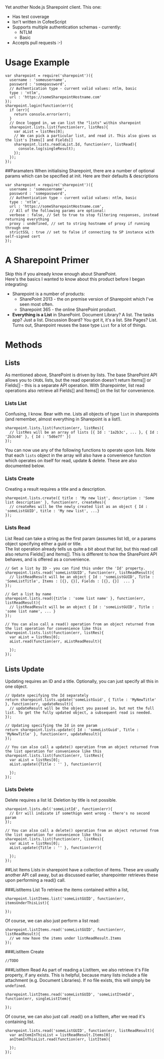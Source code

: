 Yet another Node.js Sharepoint client. This one:

* Has test coverage
* Isn't written in CofeeScript
* Supports multiple authentication schemas - currently:
  * NTLM
  * Basic
* Accepts pull requests :-)

# Usage Example
    
    var sharepoint = require('sharepoint')({
      username : 'someusername',
      password : 'somepassword',
      // Authentication type - current valid values: ntlm, basic
      type : 'ntlm',
      url : 'https://someSharepointHostname.com'
    });
    sharepoint.login(function(err){
      if (err){
        return console.error(err);
      }
      // Once logged in, we can list the "lists" within sharepoint
      sharepoint.lists.list(function(err, listRes){
        var aList = listRes[0];
        // We can pick a particular list, and read it. This also gives us the list's Items[] and Fields[]
        sharepoint.lists.read(aList.Id, function(err, listRead){
          console.log(singleResult);
        });
      });
    });
    
##Paramaters
When initialising Sharepoint, there are a number of optional params which can be specified at init. Here are their defaults & descriptions
    
    var sharepoint = require('sharepoint')({
      username : 'someusername',
      password : 'somepassword',
      // Authentication type - current valid values: ntlm, basic
      type : 'ntlm',
      url : 'https://someSharepointHostname.com',
      // All of the following params are optional:
      verbose : false, // Set to true to stop filtering responses, instead returning everything
      proxy : undefined, // set to string hostname of proxy if running through one
      strictSSL : true // set to false if connecting to SP instance with self-signed cert
    });
    
# A Sharepoint Primer
Skip this if you already know enough about SharePoint.  
Here's the basics I wanted to know about this product before I began integrating:


* Sharepoint is a number of products:
  * SharePoint 2013 - the on premise version of Sharepoint which I've seen most often. 
  * Sharepoint 365 - the online SharePoint product. 
* **Everything is a List** in SharePoint. Document Library? A list. The tasks app? Just a list. Discussion Board? You got it, it's a list. Site Pages? List. Turns out, Sharepoint reuses the base type `List` for a lot of things. 

    
    
# Methods

## Lists
As mentioned above, SharePoint is driven by lists. The base SharePoint API allows you to `CRUDL` lists, but the read operation doesn't return Items[] or Fields[] - this is a separate API operation. 
With Sharepointer, list read operations also retrieve all Fields[] and Items[] on the list for convenience.  

### Lists List
Confusing, I know. Bear with me. Lists all objects of type `list` in sharepoints (and remember, almost everything in Sharepoint is a list!).
    
    sharepoint.lists.list(function(err, listRes){
      // listRes will be an array of lists [{ Id : '1a2b3c', ... }, { Id : '2b3c4d' }, { Id : '5d6e7f' }]
    });
    
You can now use any of the following functions to operate upon lists. Note that each `lists` object in the array will also have a convenience function which operates on itself for read, update & delete. These are also documented below. 

### Lists Create
Creating a result requires a title and a description. 

    sharepoint.lists.create({ title : 'My new list', description : 'Some list description' }, function(err, createRes){
      // createRes will be the newly created list as an object { Id : 'someListGUID', title : 'My new list', ...}
    });
    
    
### Lists Read
List Read can take a string as the first param (assumes list Id), or a params object specifying either a guid or title.  
The list operation already tells us quite a bit about that list, but this read call also returns Fields[] and Items[]. This is different to how the SharePoint API behaves, and is offered as a convenience. 
    
    // Get a list by ID - you can find this under the 'Id' property.
    sharepoint.lists.read('someListGUID', function(err, listReadResult){
      // listReadResult will be an object { Id : 'someListGUID', Title : 'SomeListTitle', Items : [{}, {}], Fields : [{}, {}]  ... }
    });
    
    // Get a list by name
    sharepoint.lists.read({title : 'some list name' }, function(err, listReadResult){
      // listReadResult will be an object { Id : 'someListGUID', Title : 'some list name', ... }
    });
    
    // You can also call a read() operation from an object returned from the list operation for convenience like this
    sharepoint.lists.list(function(err, listRes){
      var aList = listRes[0];
      aList.read(function(err, aListReadResult){
        
      });
    });
    
## Lists Update
Updating requires an ID and a title. Optionally, you can just specify all this in one object. 
    
    // Update specifying the Id separately 
    return sharepoint.lists.update('someListGuid', { Title : 'MyNewTitle' }, function(err, updateResult){
      // updateResult will be the object you passed in, but not the full list. To get the fully updated object, a subsequent read is needed. 
    });
    
    // Updating specifying the Id in one param
    return sharepoint.lists.update({ Id : 'someListGuid', Title : 'MyNewTitle' }, function(err, updateResult){
    });
    
    // You can also call a update() operation from an object returned from the list operation for convenience like this
    sharepoint.lists.list(function(err, listRes){
      var aList = listRes[0];
      aList.update({Title : '' }, function(err){
        
      });
    });
    
### Lists Delete
Delete requires a list Id. Deletion by title is not possible. 
    
    sharepoint.lists.del('someListId', function(err){
      // Err will indicate if somethign went wrong - there's no second param
    });
    
    // You can also call a delete() operation from an object returned from the list operation for convenience like this
    sharepoint.lists.list(function(err, listRes){
      var aList = listRes[0];
      aList.update({Title : '' }, function(err){
        
      });
    });

##List Items
Lists in sharepoint have a collection of items. These are usually another API call away, but as discussed earlier, sharepointer retrieves these upon performing a read() call. 

###ListItems List
To retrieve the items contained within a list, 
    
	sharepoint.listItems.list('someListGUID', function(err, itemsUnderThisList){

    });
Of course, we can also just perform a list read: 
    
    sharepoint.listItems.read('someListGUID', function(err, listReadResult){
      // we now have the items under listReadResult.Items
    });
    
###ListItem Create
    
    //TODO
    
###ListItem Read
As part of reading a ListItem, we also retrieve it's File property, if any exists. This is helpful, because many lists include a file attachment (e.g. Document Libraries). If no file exists, this will simply be `undefined`. 
    
    sharepoint.listItems.read('someListGUID', 'someListItemId', function(err, singleListItem){

    });
    
Of course, we can also just call .read() on a listItem, after we read it's containing list. 
    
    sharepoint.lists.read('someListGUID', function(err, listReadResult){
      var anItemInThisList = listReadResult.Items[0];
      anItemInThisList.read(function(err, listItem){
        
      });
    });
